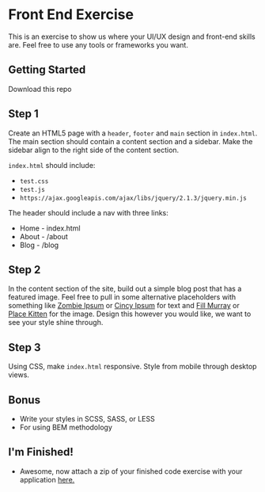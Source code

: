 Front End Exercise
==================
This is an exercise to show us where your UI/UX design and front-end skills are. Feel free to use any tools or frameworks you want.

## Getting Started

Download this repo


## Step 1

Create an HTML5 page with a `header`, `footer` and `main` section in `index.html`. The main section should contain a content section and a sidebar. Make the sidebar align to the right side of the content section.

`index.html` should include:

- `test.css`
- `test.js`
- `https://ajax.googleapis.com/ajax/libs/jquery/2.1.3/jquery.min.js`

The header should include a nav with three links:

- Home - index.html
- About - /about
- Blog - /blog


## Step 2

In the content section of the site, build out a simple blog post that has a featured image. Feel free to pull in some alternative placeholders with something like [Zombie Ipsum](http://www.zombieipsum.com/) or [Cincy Ipsum](http://www.cincyipsum.com/) for text and [Fill Murray](http://www.fillmurray.com/) or [Place Kitten](http://placekitten.com/) for the image. Design this however you would like, we want to see your style shine through.


## Step 3

Using CSS, make `index.html` responsive. Style from mobile through desktop views.


## Bonus

- Write your styles in SCSS, SASS, or LESS
- For using BEM methodology


## I'm Finished!

- Awesome, now attach a zip of your finished code exercise with your application [here.](https://teamgaslight.com/careers/designer)
